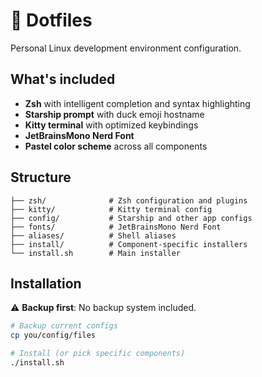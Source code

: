 # 🦆 Dotfiles

Personal Linux development environment configuration.

## What's included

- **Zsh** with intelligent completion and syntax highlighting
- **Starship prompt** with duck emoji hostname
- **Kitty terminal** with optimized keybindings
- **JetBrainsMono Nerd Font**
- **Pastel color scheme** across all components

## Structure

```
├── zsh/              # Zsh configuration and plugins
├── kitty/            # Kitty terminal config
├── config/           # Starship and other app configs
├── fonts/            # JetBrainsMono Nerd Font
├── aliases/          # Shell aliases
├── install/          # Component-specific installers
└── install.sh        # Main installer
```

## Installation

⚠️ **Backup first**: No backup system included.

```bash
# Backup current configs
cp you/config/files

# Install (or pick specific components)
./install.sh
```


